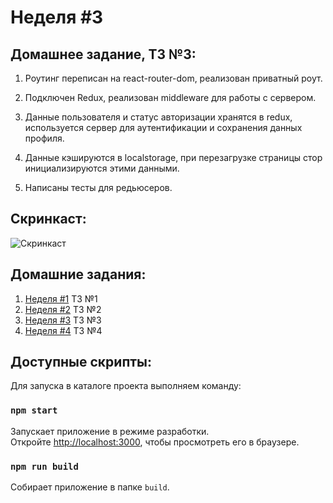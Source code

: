 # Неделя #3

## Домашнее задание, ТЗ №3:

1. Роутинг переписан на react-router-dom, реализован приватный роут.

2. Подключен Redux, реализован middleware для работы с сервером.

3. Данные пользователя и статус авторизации хранятся в redux, используется сервер для аутентификации и сохранения данных профиля.

4. Данные кэшируются в localstorage, при перезагрузке страницы стор инициализируются этими данными.

5. Написаны тесты для редьюсеров.

## Cкринкаст:

![Cкринкаст](./screenshots/homework__03/screencast.gif)

## Домашние задания:

1. [Неделя #1](./docs/Homework__01.md) ТЗ №1
2. [Неделя #2](./docs/Homework__02.md) ТЗ №2
3. [Неделя #3](./docs/Homework__03.md) ТЗ №3
4. [Неделя #4](../README.md) ТЗ №4

## Доступные скрипты:

Для запуска в каталоге проекта выполняем команду:

### `npm start`

Запускает приложение в режиме разработки.<br />
Откройте [http://localhost:3000](http://localhost:3000), чтобы просмотреть его в браузере.

### `npm run build`

Собирает приложение в папке `build`.
